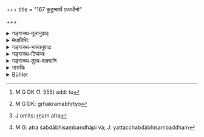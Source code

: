 +++
title = "167 कुटुम्बार्थे ऽध्यधीनो"

+++

<details><summary>गङ्गानथ-मूलानुवादः</summary>

Should even a servant effect a transaction for the sake of the family,—the master, whether in his own country or abroad, should not repudiate it.—(167)
</details>

<details><summary>मेधातिथिः</summary>

तिष्ठन्तु तावद् भ्रात्रादयः । **कुटुम्बार्थे ऽध्यधीनो ऽपि**[^४९६] गृहभृत्यो[^४९७] ऽपि **व्यवहारं** गोपश्वादिविक्रयं क्षेत्रस्थण्डिलादिप्रयोगं कर्षणाय ऋणं व्यवहारं वा **यम् आचरेत्** **स्वदेशे विदेशे वा** संनिहितस्य प्रोषितस्य वा, **तं ज्यायान्** गृहस्वामी **न विचालयेत्** अविचार्यैव साधु कृतम् इत्य् अनुमन्येत । 


[^४९७]:
     M G DK: gṛhakramabhṛtyo


[^४९६]:
     M G DK (1: 555) add: tu

- <u>अन्ये तु</u> पूर्वशेषो ऽयम् अर्थवादो न विधिर् इत्य् आहुः । 

- <u>तद् उक्तम्</u> । न ह्य् अर्थवादताबीजं किंचिद् अस्ति । विभज्यमानं साकाङ्क्षम् ऋणम् अत्र[^४९८] यत्तच्छब्दाभिसंबन्धात्[^४९९] । 


[^४९९]:
     M G: atra śabdābhisaṃbandhāpi vā; J: yattacchabdābhisaṃbaddham


[^४९८]:
     J omits: ṛṇam atra

अथ "मत्तोन्मत्तार्ताध्यधीनैः" (म्ध् ८.१६३) इत्य्[^५००] अस्वातन्त्र्याद् अध्यधीनस्य,[^५०१] तत्कृतम् अप्रमाणम्[^५०२] इति । अकुटुम्बार्थे संनिहिते[^५०३] च स्वामिनि न युक्तं कल्पयितुम् । अन्यथा कुटुम्बावसादः स्यात् । अतस् तद्भरणात्मके व्यापारे प्रमाणीभवति दैवाद् अधीनः[^५०४] ॥ ८.१६७ ॥
</details>

<details><summary>गङ्गानथ-भाष्यानुवादः</summary>

To say nothing of the brother and other relatives: ‘*for the sake of the family*,’ if even a servant should ‘*effect a transaction*,’—in the form of selling clothes or such things, of contracting debts and doing other kinds of business relating to the proper looking after and cultivation of fields and barren lands,—the master of the house, whether in his own country or abroad, on coming to know of it, ‘*shall not repudiate it*’;
*i.e*, without thinking over it, he should approve it as properly done.
The pronouns ‘that,’ and ‘what,’ refer to what is done relating to such fields and agricultural business as may he spoilt.

Others have taken this verse as a hortatory supplement to the foregoing verse, and not as an injunction.

But this is not right; as we find no grounds for taking it as a mere hortatory supplement.

It might be argued that what has been said in verse 163, regarding the ‘transaction effected by the drunk, the insane, the servant, etc.,’ as being done by persons not master of themselves, makes it clear that the transaction effected by the servant cannot he valid.

But this must refer to the cases where the master is present on the spot, and not otherwise; as in that case the family would he in the risk of being ruined. Hence during the master’s absence, what is done by the servant by the maintenance of the family must he regarded as valid (167)
</details>

<details><summary>गङ्गानथ-टिप्पन्यः</summary>

‘*Adhyadhīnaḥ*’—‘Servant’ (Medhātithi and Nārāyaṇa);—‘slave’
(Kullūka);—‘Youngest brother and one in some such position
(Rāghavānanda).

This verse is quoted in *Smṛtitattva* (II, p. 232) as indicating the
necessary character of the maintaining of the family;—in
*Vivādaratnākara* (p. 55), which explains ‘*Ādhyadhīna*’ as ‘servants
and others,’ and ‘*jyāyān*’ as ‘the master’;—in *Parāśaramādhava*
(Vyavahāra, p. 164), to the effect that a debt cannot be repudiated if
it has been contracted for the support of the family, even if it may
have been contracted by a dependant without the master’s permission;—in
*Kṛtyakalpataru* (76b), which explains ‘*adhyadhīnaḥ*’ as ‘the slave and
the like—and in *Vīramitrodaya* (Vyavahāra, 40a), which explains
‘*adhyadhīnaḥ*’ *as* ‘son, nephew, slaves and so forth.’
</details>

<details><summary>गङ्गानथ-तुल्य-वाक्यानि</summary>

**(verses 8.166-167)  
**

See Comparative notes for [Verse
8.166].
</details>

<details><summary>भारुचिः</summary>

> **कुटुम्बार्थे ऽध्यधीनो ऽपि व्यवहारं यम् आचरेत् ।**

कुटुम्बस्थित्यै स्वाम्यसंनिधाने —

> **स्वदेशे वा विदेशे वा तं ज्यायान्**

अध्यधीनस्वामी

> **न विचारयेत्  ॥ ८.१६६ ॥**


"मम परोक्षे ऽप्य् एतद् अध्यधीनेन त्वया कर्म कस्मात् क्र्तम्" इति न विचारयेत् । एवम् अविचार्य तद्धनं प्रतिकुर्यात् । अथ वा पूर्वश्लोकशेषार्थो ऽयं वर्णनीयः । कथं कृत्वा । **कुटुम्बार्थे** ऽप्य् अधीनो ऽपि तावद् **व्यवहारं यम् आचरेत्** प्रमाणीभवेत् ज्यायसः, किं पुनर् बान्धवानाम् । एवं च सति मत्तोन्मत्ताध्यधीनकृतो व्यवहारो न सिध्यतीत्य् उक्तम् । अथ त्व् "असंबन्धकृतो व्यवहारो न सिध्यति" इत्य् एतस्माच् छक्यते कथंचिद् अध्यधीनस्य ज्यायसि परोक्षे गृहार्थे स्वातन्त्र्यं कल्पयितुम् । ततः सार्थ एवायं श्लोको यथैनम् अवोचाम सामर्थम् । कुटुम्बार्थं पुनर् अध्यधीनस्य धनं प्रयुक्तम् — ॥ ८.१६६ ॥
</details>

<details><summary>Bühler</summary>

167	Should even a person wholly dependent make a contract for the behoof of the family, the master (of the house), whether (living) in his own country or abroad, shall not rescind it.
</details>
